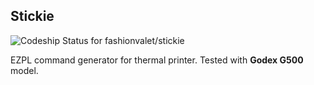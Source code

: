 ## Stickie

![Codeship Status for fashionvalet/stickie](https://codeship.com/projects/767875f0-1608-0134-714c-667ff3898a5e/status?branch=master)

EZPL command generator for thermal printer. Tested with **Godex G500** model.
